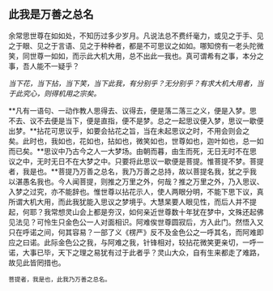 ## 此我是万善之总名

余常思世尊在如如处，不知历过多少岁月。凡说法总不费纤毫力，或见之于手、见之于眼、见之于言语、见之于种种者，都是不可思议之如如。哪知傍有一老头陀微笑，同世尊一如如，而示此大机大用，总不出此一我也。真可谓希有之事，本分之事，吾人能不一疑乎？

*当下花，当下拈，当下笑，当下此我，有分别乎？无分别乎？有求大机大用者，当于此究心，则得机用之宗矣。*

**凡有一语句、一动作教人思得去、议得去，便是落二落三之义，便是入梦。思不去、议不去便是当下，便是直指，便不是梦。总之一起思议便入梦，思议一歇便出梦。**拈花可思议乎，如要会拈花之旨，当在未起思议之时，不用会则会之矣。此时也，我如也，花如也，拈如也，微笑如也，世尊如也，迦叶如也，总一如而已矣。**思议中乃古今之人一大梦场。由朝而暮，由生而死，无日无时不在思议之中，无时无日不在大梦之中。只要将此思议一歇便是菩提。惟菩提不梦。菩提者，我是也。**菩提乃万善之总名，我乃万善之总持，故以菩提名我，犹之乎我以湛愚名我也。今人闻菩提，则推之万里之外，何哉？推之万里之外，乃入思议、入梦之过究，亦不能辞也。惟世尊以拈花示人，使人两眼分明，不能下思下议，真所谓大机大用，而此我犹能入思议之梦境乎。大慧杲要人眼见性，而后人并不提起，何耶？我常想灵山会上都是夯汉，如何亲近世尊数十年犹在梦中，文殊还起佛见法见？可怜生只金色公一人对面相识。阿难俟世尊圆寂后，方入此门。然悟入又只在呼诺之间，何其容易？一部了义《楞严》反不及金色公之一呼其名，而阿难即应之曰诺。此际金色公之我，与阿难之我，针锋相对，较拈花微笑更亲切，一呼一诺，大事已毕，天下之理之易犹有过于此者乎？灵山大众，自有生来都走了难路，故见此皆罔措也。

```yang
菩提者，我是也，此我乃万善之总名。
```
